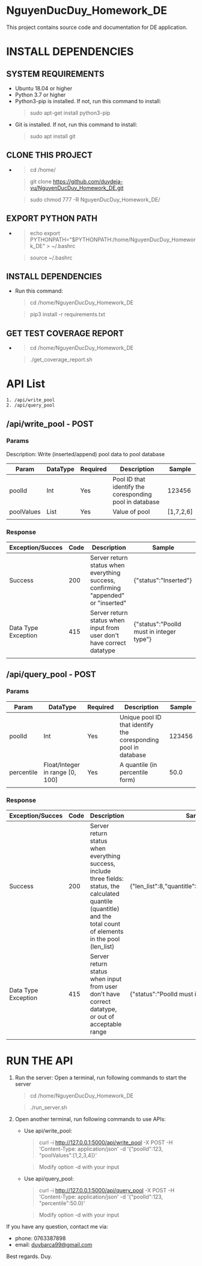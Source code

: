# NguyenDucDuy_Homework_DE
This project contains source code and documentation for DE application. 

# INSTALL DEPENDENCIES

## SYSTEM REQUIREMENTS
- Ubuntu 18.04 or higher
- Python 3.7 or higher
- Python3-pip is installed. If not, run this command to install:
    > sudo apt-get install python3-pip
- Git is installed. If not, run this command to install:
    > sudo apt install git

## CLONE THIS PROJECT
- 
    > cd /home/

    > git clone https://github.com/duydeja-vu/NguyenDucDuy_Homework_DE.git

    > sudo chmod 777 -R NguyenDucDuy_Homework_DE/

## EXPORT PYTHON PATH
- 
    > echo export PYTHONPATH="$PYTHONPATH:/home/NguyenDucDuy_Homework_DE" > ~/.bashrc

    > source ~/.bashrc

## INSTALL DEPENDENCIES
- Run this command:
    > cd /home/NguyenDucDuy_Homework_DE

    > pip3 install -r requirements.txt

## GET TEST COVERAGE REPORT
- 
    > cd /home/NguyenDucDuy_Homework_DE

    > ./get_coverage_report.sh

# API List

    1. /api/write_pool
    2. /api/query_pool

## /api/write_pool - POST

### Params
Description: Write (inserted/append) pool data to pool database

| Param      | DataType | Required | Description                                                    | Sample    |
|------------|------|----------|----------------------------------------------------------------|-----------|
| poolId     | Int  | Yes      | Pool ID that identify the coresponding pool in database | 123456    
| poolValues | List | Yes      | Value of pool                                              | [1,7,2,6] |
|            |      |          |                                                                |           |

### Response
| Exception/Succes    | Code | Description                                                              | Sample                                   |
|---------------------|------|--------------------------------------------------------------------------|------------------------------------------|
| Success             | 200  | Server return status when everything success, confirming "appended" or "inserted"                           | {"status":"Inserted"}                    |
| Data Type Exception | 415  | Server return status when input from user don't have correct datatype | {"status":"PoolId must in integer type"} |
|                     |      |                                                                          |                                          |

## /api/query_pool - POST

### Params
| Param      | DataType | Required | Description                                                    | Sample    |
|------------|------|----------|----------------------------------------------------------------|-----------|
| poolId     | Int  | Yes      | Unique pool ID that identify the coresponding pool in database | 123456    |
| percentile | Float/Integer in range [0, 100] | Yes      | A quantile (in percentile form)                                                | 50.0 |
|            |      |          |                                                                |           |

### Response
| Exception/Succes    | Code | Description                                                              | Sample                                   |
|---------------------|------|--------------------------------------------------------------------------|------------------------------------------|
| Success             | 200  | Server return status when everything success, include three fields: status, the calculated quantile (quantitle) and the total count of elements in the pool (len_list)                          | {"len_list":8,"quantitle":2.5,"status":"Success"}                    |
| Data Type Exception | 415  | Server return status when input from user don't have correct datatype, or out of acceptable range | {"status":"PoolId must in integer type"} |
|                     |      |                                                                          |                                          |

# RUN THE API 
1. Run the server: Open a terminal, run following commands to start the server
    >  cd /home/NguyenDucDuy_Homework_DE

    > ./run_server.sh

2. Open another terminal, run following commands to use APIs:
    - Use api/write_pool:

        > curl -i http://127.0.0.1:5000/api/write_pool -X POST -H 'Content-Type: application/json' -d '{"poolId":123, "poolValues":[1,2,3,4]}'

        > Modify option -d with your input
    
    - Use api/query_pool:

        > curl -i http://127.0.0.1:5000/api/query_pool -X POST -H 'Content-Type: application/json' -d '{"poolId":123, "percentile":50.0}'

        > Modify option -d with your input

If you have any question, contact me via:
- phone: 0763387898
- email: duybarca99@gmail.com

Best regards.
Duy.